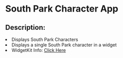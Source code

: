 
<h1>South Park Character App </h1>

<h2>Description: </h2>
<li>Displays South Park Characters</li>
<li>Displays a single South Park character in a widget </li>
<li>WidgetKit Info: <a href="https://developer.apple.com/documentation/widgetkit">Click Here </li>

